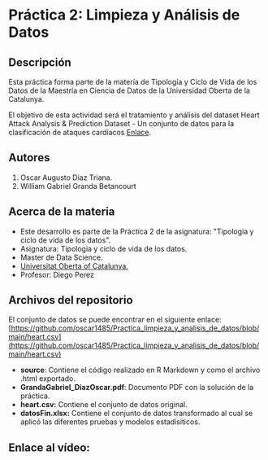 # Práctica 2: Limpieza y Análisis de Datos

## Descripción
Esta práctica forma parte de la matería de Tipología y Ciclo de Vida de los Datos de la Maestría en Ciencia de Datos de la Universidad Oberta de la Catalunya.

El objetivo de esta actividad será el tratamiento y análisis del dataset Heart Attack Analysis & Prediction Dataset  - Un conjunto de datos para la clasificación de ataques cardíacos
 [Enlace](https://www.kaggle.com/datasets/rashikrahmanpritom/heart-attack-analysis-prediction-dataset?resource=download).
 
## Autores

1) Oscar Augusto Diaz Triana. 
2) William Gabriel Granda Betancourt

## Acerca de la materia

* Este desarrollo es parte de la Práctica 2 de la asignatura: "Tipologia y ciclo de vida de los datos".
* Asignatura: Tipologia y ciclo de vida de los datos.
* Master de Data Science.
* [Universitat Oberta of Catalunya.](http://www.uoc.edu/portal/ca/index.html)
* Profesor: Diego Perez

## Archivos del repositorio

El conjunto de datos se puede encontrar en el siguiente enlace: 
[https://github.com/oscar1485/Practica_limpieza_y_analisis_de_datos/blob/main/heart.csv](https://github.com/oscar1485/Practica_limpieza_y_analisis_de_datos/blob/main/heart.csv)

- **source**: Contiene el código realizado en R Markdown y como el archivo .html exportado. 
- **GrandaGabriel_DiazOscar.pdf**: Documento PDF con la solución de la práctica. 
- **heart.csv:** Contiene el conjunto de datos original.
- **datosFin.xlsx:** Contiene el conjunto de datos transformado al cual se aplicó las diferentes pruebas y modelos estadísiticos. 

## Enlace al vídeo: 




